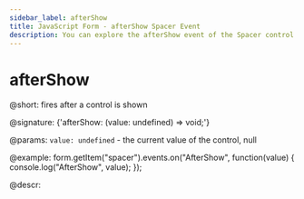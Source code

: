 ```yaml
---
sidebar_label: afterShow
title: JavaScript Form - afterShow Spacer Event 
description: You can explore the afterShow event of the Spacer control of Form in the documentation of the DHTMLX JavaScript UI library. Browse developer guides and API reference, try out code examples and live demos, and download a free 30-day evaluation version of DHTMLX Suite 7.
---
```


# afterShow

@short: fires after a control is shown

@signature: {'afterShow: (value: undefined) => void;'}

@params:
`value: undefined` - the current value of the control, null

@example:
form.getItem("spacer").events.on("AfterShow", function(value) {
    console.log("AfterShow", value);
});

@descr:
